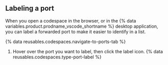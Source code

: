 ## Labeling a port

When you open a codespace in the browser, or in the {% data variables.product.prodname_vscode_shortname %} desktop application, you can label a forwarded port to make it easier to identify in a list.

{% data reusables.codespaces.navigate-to-ports-tab %}
1. Hover over the port you want to label, then click the label icon.
{% data reusables.codespaces.type-port-label %}